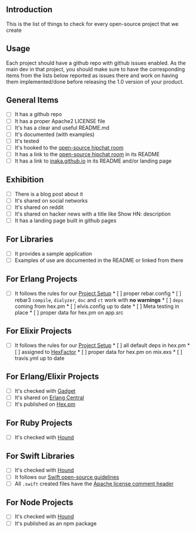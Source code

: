 ## Introduction
This is the list of things to check for every open-source project that we create

## Usage
Each project should have a github repo with github issues enabled. As the main dev in that project, you should make sure to have the corresponding items from the lists below reported as issues there and work on having them implemented/done before releasing the 1.0 version of your product.

## General Items
- [ ] It has a github repo
- [ ] It has a proper Apache2 LICENSE file
- [ ] It's has a clear and useful README.md
- [ ] It's documented (with examples)
- [ ] It's tested
- [ ] It's hooked to the [open-source hipchat room](http://inaka.net/hipchat)
- [ ] It has a link to the [open-source hipchat room](http://inaka.net/hipchat) in its README
- [ ] It has a link to [inaka.github.io](http://inaka.github.io) in its README and/or landing page

## Exhibition
- [ ] There is a blog post about it
- [ ] It's shared on social networks
- [ ] It's shared on reddit
- [ ] It's shared on hacker news with a title like Show HN: description
- [ ] It has a landing page built in github pages

## For Libraries
- [ ] It provides a sample application
- [ ] Examples of use are documented in the README or linked from there

## For Erlang Projects
- [ ] It follows the rules for our [Project Setup](ERLANG.md#project-setup)
      * [ ] proper rebar.config
      * [ ] rebar3 `compile`, `dialyzer`, `doc` and `ct` work with **no warnings**
      * [ ] `deps` coming from hex.pm
      * [ ] elvis.config up to date
      * [ ] Meta testing in place
      * [ ] proper data for hex.pm on app.src

## For Elixir Projects
- [ ] It follows the rules for our [Project Setup](ELIXIR.md#project-setup)
      * [ ] all default deps in hex.pm
      * [ ] assigned to [HexFactor](https://beta.hexfaktor.org/)
      * [ ] proper data for hex.pm on mix.exs
      * [ ] travis.yml up to date

## For Erlang/Elixir Projects
- [ ] It's checked with [Gadget](http://gadget.inakalabs.com)
- [ ] It's shared on [Erlang Central](http://erlangcentral.org/add-news/)
- [ ] It's published on [Hex.pm](https://hex.pm)

## For Ruby Projects
- [ ] It's checked with [Hound](https://houndci.com)

## For Swift Libraries
- [ ] It's checked with [Hound](https://houndci.com)
- [ ] It follows our [Swift open-source guidelines](SWIFT-OPEN-SOURCE.md)
- [ ] All `.swift` created files have the [Apache license comment header](open-source-header.swift)

## For Node Projects
- [ ] It's checked with [Hound](https://houndci.com)
- [ ] It's published as an npm package
